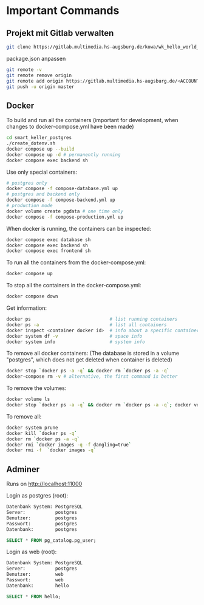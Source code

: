 # Important Commands

## Projekt mit Gitlab verwalten

```bash
git clone https://gitlab.multimedia.hs-augsburg.de/kowa/wk_hello_world_fullstack.git
```

package.json anpassen

```bash
git remote -v
git remote remove origin
git remote add origin https://gitlab.multimedia.hs-augsburg.de/<ACCOUNT>/hello_world_fullstack.git
git push -u origin master
```

## Docker

To build and run all the containers (important for development, when changes to docker-compose.yml have been made)

```bash
cd smart_keller_postgres
./create_dotenv.sh
docker compose up --build
docker compose up -d # permanently running
docker compose exec backend sh
```

Use only special containers:

```bash
# postgres only
docker compose -f compose-database.yml up
# postgres and backend only
docker compose -f compose-backend.yml up
# production mode
docker volume create pgdata # one time only
docker compose -f compose-production.yml up 
```

When docker is running, the containers can be inspected:

```bash
docker compose exec database sh
docker compose exec backend sh
docker compose exec frontend sh
```

To run all the containers from the docker-compose.yml:

```bash
docker compose up
```

To stop all the containers in the docker-compose.yml:

```bash
docker compose down
```

Get information:

```bash
docker ps                             # list running containers
docker ps -a                          # list all containers
docker inspect <container docker id>  # info about a specific container
docker system df -v                   # space info
docker system info                    # system info
```

To remove all docker containers: (The database is stored in a volume "postgres", which does not get deleted when container is deleted)

```bash
docker stop `docker ps -a -q` && docker rm `docker ps -a -q`
docker-compose rm -v # alternative, the first command is better
```

To remove the volumes:

```bash
docker volume ls
docker stop `docker ps -a -q` && docker rm `docker ps -a -q`; docker volume prune # remove all volumes
```

To remove all:

```bash
docker system prune
docker kill `docker ps -q`
docker rm `docker ps -a -q`
docker rmi `docker images -q -f dangling=true`
docker rmi -f  `docker images -q`
```

## Adminer

Runs on <http://localhost:11000>

Login as postgres (root):

```bash
Datenbank System: PostgreSQL
Server:           postgres
Benutzer:         postgres
Passwort:         postgres
Datenbank:        postgres
```

```sql
SELECT * FROM pg_catalog.pg_user;
```

Login as web (root):

```bash
Datenbank System: PostgreSQL
Server:           postgres
Benutzer:         web
Passwort:         web
Datenbank:        hello
```

```sql
SELECT * FROM hello;
```

